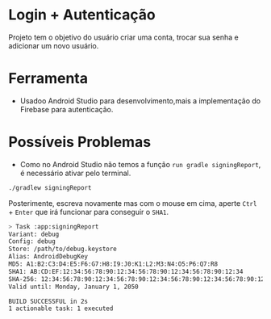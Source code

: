 # Login + Autenticação 

Projeto tem o objetivo do usuário criar uma conta, trocar sua senha e adicionar um novo usuário.

# Ferramenta

- Usadoo Android Studio para desenvolvimento,mais a implementação do Firebase para autenticação.

# Possíveis Problemas
- Como no Android Studio não temos a função `run gradle signingReport`, é necessário ativar pelo terminal.

```bash
./gradlew signingReport
```
Posterimente, escreva novamente mas com o mouse em cima, aperte `Ctrl` + `Enter` que irá funcionar para conseguir o `SHA1`.

```bash
> Task :app:signingReport
Variant: debug
Config: debug
Store: /path/to/debug.keystore
Alias: AndroidDebugKey
MD5: A1:B2:C3:D4:E5:F6:G7:H8:I9:J0:K1:L2:M3:N4:O5:P6:Q7:R8
SHA1: AB:CD:EF:12:34:56:78:90:12:34:56:78:90:12:34:56:78:90:12:34
SHA-256: 12:34:56:78:90:12:34:56:78:90:12:34:56:78:90:12:34:56:78:90:12:34:56:78:90:12:34:56:78:90:12:34
Valid until: Monday, January 1, 2050

BUILD SUCCESSFUL in 2s
1 actionable task: 1 executed



```
